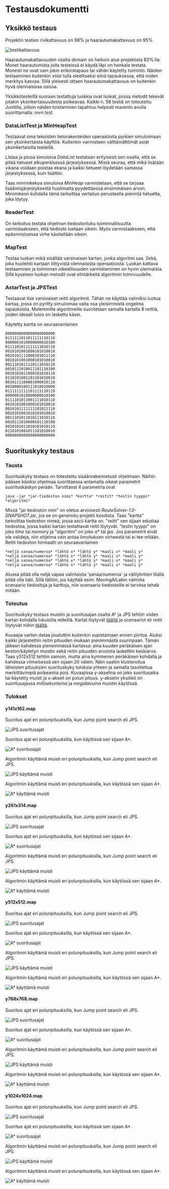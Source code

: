 ﻿# Testausdokumentti

## Yksikkö testaus

Projektin testien rivikattavuus on 98% ja haarautumakattavuus on 95%. 

![testikattavuus](images/testikattavuus.jpg)

Haarautumakattavuuden osalta domain on heikoin alue projektista 83%:lla. Monet haarautumista joita testeissä ei käydä läpi on hankala testata. Monesti ne ovat vain jokin erikoistapaus tai vähän käytetty toiminto. Näiden testaaminen kuitenkin voisi tulla oleelliseksi siinä tapauksessa, että niiden merkitys kasvaa. Sillä yleisesti ottaen haarautumakattavuus on kuitenkin hyvä olennaisissa osissa.

Yksikkötesteillä suoraan testattuja luokkia ovat luokat, joissa metodit tekevät jotakin yksinkertaisuudesta poikeavaa. Kaikki n. 58 testiä on toteutettu Junitilla, jolloin näiden toistaminen tapahtuu helposti mavenin avulla suorittamalla: _mvn test_.

### DataListTest ja MinHeapTest

Testaavat oma tekoisten tietorakenteiden operaatioita pyrkien simuloimaan sen yksinkertaista käyttöä. Kuitenkin varmistaen välttämättömät asiat yksinkertaisilla testeillä. 

Listaa ja pinoa simuloiva _DataList_ testataan erityisesti sen osalta, että se pitää tietueet alkuperäisessä järjestyksessä. Mistä seuraa, että mikä lisätään vikana voidaan poistaa ekana ja kaikki tietueet löydetään samassa järjestyksessä, kuin lisättiin. 

Taas minimikekoa simuloiva _MinHeap_ varmistetaan, että se tarjoaa lisäämisjärjestyksestä huolimatta pyydettäessä ensimmäisen arvon. Minimikeon kohdalla tämä tarkoittaa vertailun perusteella pienintä tietuetta, joka löytyy. 

### ReaderTest

On tarkoitus testata ohjelman tiedostonluku toiminnallisuutta varmistaakseen, että tiedosto luetaan oikein. Myös varmistaakseen, että epäonnistuessa virhe käsitellään oikein. 

### MapTest

Testaa luokan mikä sisältää varsinaisen kartan, jonka algoritmi saa. Sekä, joka huolehtii kartaan liittyvistä olennaisista operaatioista. Luokan kattava testaaminen ja toiminnan oikeellisuuden varmistaminen on hyvin olennaista. Sillä kyseisen luokan metodit ovat elintärkeitä algoritmin toimivuudelle. 

### AstarTest ja JPSTest

Testaavat itse varsinaiset reitti algoritmit. Tähän ne käyttää valmiiksi luotua kartaa, jossa on pyritty simuloimaa valta osa yleisimmistä ongelma tapauksista. Molemmille algoritmeille suoritetaan samalla kartalla 8 reittiä, joiden ideaali tulos on laskettu käsin.

Käytetty kartta on seuraavanlainen

```
0000000000000000000000
0111111011011111110110
0000001010000000010100
0111101011111111010110
0010101001000101010010
0010101111000101011110
0010101001000101010010
0011101011110111010110
0010111010011101110100
0010101011000101010110
0110101001101101010010
0010111100001000010110
0010000100111010010000
0111111111101111110110
0000001010000000010100
0111101011001111010110
0010101001000101010010
0010101111111101011110
0010101001010101010010
0011101011010111010110
0010111010000101110100
0010101011010101010110
0110101001011101010010
0000000000000000000000
```

## Suorituskyky testaus

### Tausta

Suorituskyky testaus on toteutettu sisäänrakennetusti ohjelmaan. Näihin pääsee käsiksi ohjelmaa suorittaessa antamalla oikeat parametrit suorituskäskyn perään. Tarvittavat 4 parametria ovat

```
java -jar *jar-tiedoston nimi* *kartta* *reitit* *testin tyyppi* *algoritmi*
```

Missä "jar tiedoston nimi" on oletus arvoisesti _RouteSolver-1.0-SNAPSHOT.jar_, jos se on generoitu projekti koodista. Taas "kartta" tarkoittaa tiedoston nimeä, jossa ascii kartta on. "reitit" sen sijaan edustaa tiedostoa, jossa kaikki kartan testattavat reitit löytyvät. "testin tyyppi" on joko _time_ tai _memory_ ja "algoritmi" on joko _a*_ tai _jps_. Jos parametrit eivät ole valideja, niin ohjelma vain antaa ilmoituksen virheestä tai ei tee mitään. Reitti tiedoston formaatti on seuraavanlainen

```
*neljä sanaa/numeroa* *lähtö x* *lähtö y* *maali x* *maali y*
*neljä sanaa/numeroa* *lähtö x* *lähtö y* *maali x* *maali y*
*neljä sanaa/numeroa* *lähtö x* *lähtö y* *maali x* *maali y*
*neljä sanaa/numeroa* *lähtö x* *lähtö y* *maali x* *maali y*
```

Alussa pitää olla neljä vapaa valintaista 'sanaa/numeroa' ja välilyöntien tilalla pitää olla tabi. Sillä tällöin, jos käyttää esim. MovingAILabin valmiita scenaario tiedostoja ja karttoja, niin scenaario tiedostoille ei tarvitse tehdä mitään.

### Toteutus

Suorituskyky testaus muistin ja suoritusajan osalta A* ja JPS tehtiin viiden kartan kohdalla lukuisilla reiteillä. Kartat löytyvät [täältä](https://github.com/Jhoneagle/RouteSolver/blob/master/documentation/performanceMaps) ja scenaariot eli reitit löytyvät niihin [täältä](https://github.com/Jhoneagle/RouteSolver/blob/master/documentation/performanceRoutes). 

Kuvaajia varten dataa jouduttiin kuitenkin supistamaan ennen piirtoa. Aluksi kaikki järjestettiin reitin pituuden mukaan pienimmästä suurinpaan. Tämän jälkeen kahdessa pienemmässä kartassa: aina kuuden peräkäisen ajan keston/käytetyn muistin sekä reitin pituuden arvoista laskettiin keskiarvo. Taas y512x512 tehtiin samoin, mutta aina kymmenen peräkäisen kohdalla ja kahdessa viimeisessä sen sijaan 20 välein. Näin saatiin klusteroitua läheisten pituuksien suorituskyky tuloksia yhteen ja samalla tasoitettua merkittävimpiä poikeamia pois. Kuvaajissa y-akselina on joko suoritusaika tai käytetty muisti ja x-akseli on polun pituus. y-akselin yksikkö on suoritusajassa _millisekunteina_ ja _megatavuina_ muistin käytössä. 

### Tulokset

#### y141x162.map

Suoritus ajat eri polunpituuksilla, kun Jump point search eli JPS.

![JPS suoritusajat](images/y141x162-timeJPS.jpg)

Suoritus ajat eri polunpituuksilla, kun käytössä sen sijaan A*.

![A* suoritusajat](images/y141x162-timeASTAR.jpg)

Algoritmin käyttämä muisti eri polunpituuksilla, kun Jump point search eli JPS.

![JPS käyttämä muisti](images/y141x162-memoryJPS.jpg)

Algoritmin käyttämä muisti eri polunpituuksilla, kun käytössä sen sijaan A*.

![A* käyttämä muisti](images/y141x162-memoryASTAR.jpg)

#### y261x314.map

Suoritus ajat eri polunpituuksilla, kun Jump point search eli JPS.

![JPS suoritusajat](images/y261x314-timeJPS.jpg)

Suoritus ajat eri polunpituuksilla, kun käytössä sen sijaan A*.

![A* suoritusajat](images/y261x314-timeASTAR.jpg)

Algoritmin käyttämä muisti eri polunpituuksilla, kun Jump point search eli JPS.

![JPS käyttämä muisti](images/y261x314-memoryJPS.jpg)

Algoritmin käyttämä muisti eri polunpituuksilla, kun käytössä sen sijaan A*.

![A* käyttämä muisti](images/y261x314-memoryASTAR.jpg)

#### y512x512.map

Suoritus ajat eri polunpituuksilla, kun Jump point search eli JPS.

![JPS suoritusajat](images/y512x512-timeJPS.jpg)

Suoritus ajat eri polunpituuksilla, kun käytössä sen sijaan A*.

![A* suoritusajat](images/y512x512-timeASTAR.jpg)

Algoritmin käyttämä muisti eri polunpituuksilla, kun Jump point search eli JPS.

![JPS käyttämä muisti](images/y512x512-memoryJPS.jpg)

Algoritmin käyttämä muisti eri polunpituuksilla, kun käytössä sen sijaan A*.

![A* käyttämä muisti](images/y512x512-memoryASTAR.jpg)

#### y768x768.map

Suoritus ajat eri polunpituuksilla, kun Jump point search eli JPS.

![JPS suoritusajat](images/y768x768-timeJPS.jpg)

Suoritus ajat eri polunpituuksilla, kun käytössä sen sijaan A*.

![A* suoritusajat](images/y768x768-timeASTAR.jpg)

Algoritmin käyttämä muisti eri polunpituuksilla, kun Jump point search eli JPS.

![JPS käyttämä muisti](images/y768x768-memoryJPS.jpg)

Algoritmin käyttämä muisti eri polunpituuksilla, kun käytössä sen sijaan A*.

![A* käyttämä muisti](images/y768x768-memoryASTAR.jpg)

#### y1024x1024.map

Suoritus ajat eri polunpituuksilla, kun Jump point search eli JPS.

![JPS suoritusajat](images/y1024x1024-timeJPS.jpg)

Suoritus ajat eri polunpituuksilla, kun käytössä sen sijaan A*.

![A* suoritusajat](images/y1024x1024-timeASTAR.jpg)

Algoritmin käyttämä muisti eri polunpituuksilla, kun Jump point search eli JPS.

![JPS käyttämä muisti](images/y1024x1024-memoryJPS.jpg)

Algoritmin käyttämä muisti eri polunpituuksilla, kun käytössä sen sijaan A*.

![A* käyttämä muisti](images/y1024x1024-memoryASTAR.jpg)

